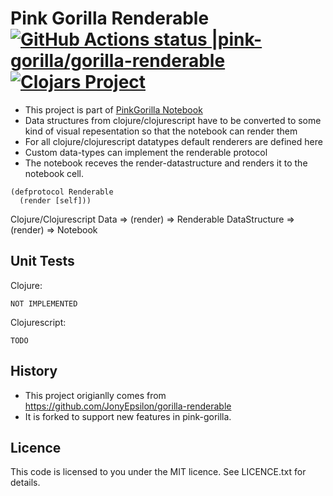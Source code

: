 # Pink Gorilla Renderable [![GitHub Actions status |pink-gorilla/gorilla-renderable](https://github.com/pink-gorilla/gorilla-renderable/workflows/CI/badge.svg)](https://github.com/pink-gorilla/gorilla-renderable/actions?workflow=CI)[![Clojars Project](https://img.shields.io/clojars/v/org.pinkgorilla/gorilla-renderable.svg)](https://clojars.org/org.pinkgorilla/gorilla-renderable)

- This project is part of [PinkGorilla Notebook](https://github.com/pink-gorilla/gorilla-notebook)
- Data structures from clojure/clojurescript have to be converted to some kind
of visual repesentation so that the notebook can render them
- For all clojure/clojurescript datatypes default renderers are defined here
- Custom data-types can implement the renderable protocol 
- The notebook receves the render-datastructure and renders it to the notebook cell.

```
(defprotocol Renderable
  (render [self]))
```

Clojure/Clojurescript Data => (render) => Renderable DataStructure => (render) => Notebook



## Unit Tests 

Clojure:
```
NOT IMPLEMENTED
```

Clojurescript:
```
TODO
```


## History

- This project origianlly comes from https://github.com/JonyEpsilon/gorilla-renderable
- It is forked to support new features in pink-gorilla.


## Licence

This code is licensed to you under the MIT licence. See LICENCE.txt for details.
